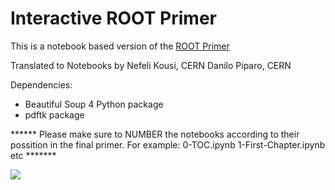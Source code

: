 # Interactive ROOT Primer
This is a notebook based version of the [ROOT Primer](https://root.cern.ch/guides/primer)


Translated to Notebooks by
Nefeli Kousi, CERN
Danilo Piparo, CERN


Dependencies:

- Beautiful Soup 4 Python package 
- pdftk package


****** Please make sure to NUMBER the notebooks according to their possition in the final primer. For example: 0-TOC.ipynb 1-First-Chapter.ipynb etc *******


[<img src="http://swanserver.web.cern.ch/swanserver/images/badge_swan_white_150.png">](https://swan001.cern.ch/?projurl=https://github.com/bytemonster/ROOT-Primer.git)

